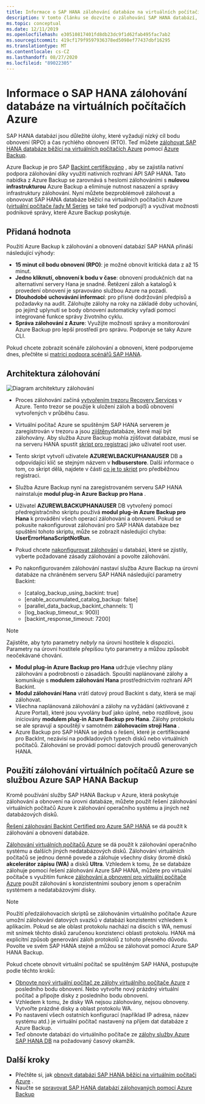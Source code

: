 ```yaml
---
title: Informace o SAP HANA zálohování databáze na virtuálních počítačích Azure
description: V tomto článku se dozvíte o zálohování SAP HANA databází, které běží na virtuálních počítačích Azure.
ms.topic: conceptual
ms.date: 12/11/2019
ms.openlocfilehash: e30510817401fd8db23dc9f1d62fab495fac7ab2
ms.sourcegitcommit: 419cf179f9597936378ed5098ef77437dbf16295
ms.translationtype: MT
ms.contentlocale: cs-CZ
ms.lasthandoff: 08/27/2020
ms.locfileid: "89022305"
---
```

# <a name="about-sap-hana-database-backup-in-azure-vms"></a>Informace o SAP HANA zálohování databáze na virtuálních počítačích Azure

SAP HANA databází jsou důležité úlohy, které vyžadují nízký cíl bodu obnovení (RPO) a čas rychlého obnovení (RTO). Teď můžete [zálohovat SAP HANA databáze běžící na virtuálních počítačích Azure](./tutorial-backup-sap-hana-db.md) pomocí [Azure Backup](./backup-overview.md).

Azure Backup je pro SAP [Backint certifikováno](https://www.sap.com/dmc/exp/2013_09_adpd/enEN/#/d/solutions?id=8f3fd455-a2d7-4086-aa28-51d8870acaa5) , aby se zajistila nativní podpora zálohování díky využití nativních rozhraní API SAP HANA. Tato nabídka z Azure Backup se zarovnává s heslomi zálohováními s **nulovou infrastrukturou** Azure Backup a eliminuje nutnost nasazení a správy infrastruktury zálohování. Nyní můžete bezproblémově zálohovat a obnovovat SAP HANA databáze běžící na virtuálních počítačích Azure ([virtuální počítače řady M Series](../virtual-machines/m-series.md) se také teď podporují!) a využívat možnosti podnikové správy, které Azure Backup poskytuje.

## <a name="added-value"></a>Přidaná hodnota

Použití Azure Backup k zálohování a obnovení databází SAP HANA přináší následující výhody:

* **15 minut cíl bodu obnovení (RPO)**: je možné obnovit kritická data z až 15 minut.
* **Jedno kliknutí, obnovení k bodu v čase**: obnovení produkčních dat na alternativní servery Hana je snadné. Řetězení záloh a katalogů k provedení obnovení je spravováno službou Azure na pozadí.
* **Dlouhodobé uchovávání informací**: pro přísné dodržování předpisů a požadavky na audit. Zálohujte zálohy na roky na základě doby uchování, po jejímž uplynutí se body obnovení automaticky vyřadí pomocí integrované funkce správy životního cyklu.
* **Správa zálohování z Azure**: Využijte možnosti správy a monitorování Azure Backup pro lepší prostředí pro správu. Podporuje se taky Azure CLI.

Pokud chcete zobrazit scénáře zálohování a obnovení, které podporujeme dnes, přečtěte si [matrici podpora scénářů SAP HANA](./sap-hana-backup-support-matrix.md#scenario-support).

## <a name="backup-architecture"></a>Architektura zálohování

![Diagram architektury zálohování](./media/sap-hana-db-about/backup-architecture.png)

* Proces zálohování začíná [vytvořením trezoru Recovery Services](./tutorial-backup-sap-hana-db.md#create-a-recovery-services-vault) v Azure. Tento trezor se použije k uložení záloh a bodů obnovení vytvořených v průběhu času.
* Virtuální počítač Azure se spuštěným SAP HANA serverem je zaregistrován v trezoru a jsou [zjištěny](./tutorial-backup-sap-hana-db.md#discover-the-databases)databáze, které mají být zálohovány. Aby služba Azure Backup mohla zjišťovat databáze, musí se na serveru HANA spustit [skript pro registraci](https://aka.ms/scriptforpermsonhana) jako uživatel root user.
* Tento skript vytvoří uživatele **AZUREWLBACKUPHANAUSER** DB a odpovídající klíč se stejným názvem v **hdbuserstore**. Další informace o tom, co skript dělá, najdete v části  [co je to skript](tutorial-backup-sap-hana-db.md#what-the-pre-registration-script-does) pro předběžnou registraci.
* Služba Azure Backup nyní na zaregistrovaném serveru SAP HANA nainstaluje **modul plug-in Azure Backup pro Hana** .
* Uživatel **AZUREWLBACKUPHANAUSER** DB vytvořený pomocí předregistračního skriptu používá **modul plug-in Azure Backup pro Hana** k provádění všech operací zálohování a obnovení. Pokud se pokusíte nakonfigurovat zálohování pro SAP HANA databáze bez spuštění tohoto skriptu, může se zobrazit následující chyba: **UserErrorHanaScriptNotRun**.
* Pokud chcete [nakonfigurovat zálohování](./tutorial-backup-sap-hana-db.md#configure-backup) u databází, které se zjistily, vyberte požadované zásady zálohování a povolte zálohování.

* Po nakonfigurovaném zálohování nastaví služba Azure Backup na úrovni databáze na chráněném serveru SAP HANA následující parametry Backint:
  * [catalog_backup_using_backint: true]
  * [enable_accumulated_catalog_backup: false]
  * [parallel_data_backup_backint_channels: 1]
  * [log_backup_timeout_s: 900)]
  * [backint_response_timeout: 7200]

>[!NOTE]
>Zajistěte, aby tyto parametry *nebyly* na úrovni hostitele k dispozici. Parametry na úrovni hostitele přepíšou tyto parametry a můžou způsobit neočekávané chování.
>

* **Modul plug-in Azure Backup pro Hana** udržuje všechny plány zálohování a podrobnosti o zásadách. Spouští naplánované zálohy a komunikuje s **modulem zálohování Hana** prostřednictvím rozhraní API Backint.
* **Modul zálohování Hana** vrátí datový proud Backint s daty, která se mají zálohovat.
* Všechna naplánovaná zálohování a zálohy na vyžádání (aktivované z Azure Portal), které jsou vyvolány buď jako úplné, nebo rozdílové, jsou iniciovány **modulem plug-in Azure Backup pro Hana**. Zálohy protokolu se ale spravují a spouštějí v samotném **zálohovacím stroji Hana** .
* Azure Backup pro SAP HANA se jedná o řešení, které je certifikované pro BackInt, nezávisí na podkladových typech disků nebo virtuálních počítačů. Zálohování se provádí pomocí datových proudů generovaných HANA.

## <a name="using-azure-vm-backup-with-azure-sap-hana-backup"></a>Použití zálohování virtuálních počítačů Azure se službou Azure SAP HANA Backup

Kromě používání služby SAP HANA Backup v Azure, která poskytuje zálohování a obnovení na úrovni databáze, můžete použít řešení zálohování virtuálních počítačů Azure k zálohování operačního systému a jiných než databázových disků.

[Řešení zálohování Backint Certified pro Azure SAP HANA](#backup-architecture) se dá použít k zálohování a obnovení databáze.

[Zálohování virtuálních počítačů Azure](backup-azure-vms-introduction.md) se dá použít k zálohování operačního systému a dalších jiných nedatabázových disků. Zálohování virtuálních počítačů se jednou denně povede a zálohuje všechny disky (kromě disků **akcelerátor zápisu (WA)** a disků **Ultra**. Vzhledem k tomu, že se databáze zálohuje pomocí řešení zálohování Azure SAP HANA, můžete pro virtuální počítače s využitím funkce [zálohování a obnovení pro virtuální počítače Azure](selective-disk-backup-restore.md) použít zálohování s konzistentními soubory jenom s operačním systémem a nedatabázovými disky.

>[!NOTE]
> Použití předzálohovacích skriptů se zálohováním virtuálního počítače Azure umožní zálohování datových svazků v databázi konzistentní vzhledem k aplikacím. Pokud se ale oblast protokolu nachází na discích s WA, nemusí mít snímek těchto disků zaručenou konzistenci oblasti protokolu. HANA má explicitní způsob generování záloh protokolů z tohoto přesného důvodu. Povolte ve svém SAP HANA stejné a můžou se zálohovat pomocí Azure SAP HANA Backup.

Pokud chcete obnovit virtuální počítač se spuštěným SAP HANA, postupujte podle těchto kroků:

* [Obnovte nový virtuální počítač ze zálohy virtuálního počítače Azure](backup-azure-arm-restore-vms.md) z posledního bodu obnovení. Nebo vytvořte nový prázdný virtuální počítač a připojte disky z posledního bodu obnovení.
* Vzhledem k tomu, že disky WA nejsou zálohovány, nejsou obnoveny. Vytvořte prázdné disky a oblast protokolu WA.
* Po nastavení všech ostatních konfigurací (například IP adresa, název systému atd.) je virtuální počítač nastavený na příjem dat databáze z Azure Backup.
* Teď obnovte databázi do virtuálního počítače ze [zálohy služby Azure SAP HANA DB](sap-hana-db-restore.md#restore-to-a-point-in-time-or-to-a-recovery-point) na požadovaný časový okamžik.

## <a name="next-steps"></a>Další kroky

* Přečtěte si, jak [obnovit databázi SAP HANA běžící na virtuálním počítači Azure](./sap-hana-db-restore.md) .
* Naučte se [spravovat SAP HANA databází zálohovaných pomocí Azure Backup](./sap-hana-db-manage.md)
